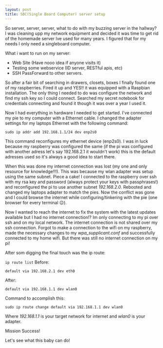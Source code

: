 ```yaml
---
layout: post
title: SBC(Single Board Computer) server setup
---
```


So server, server, server, what to do with my buzzing server in the hallway?
I was cleaning upp my network equipment and decided it was time to get rid of the homemade server Ive used for many years.  I figured that for my needs I only need a singleboard computer. 

What i want to run on my server:

* Web Site (Have nooo idea if anyone visits it)
* Testing some webservice (ID server, RESTful apis, etc)
* SSH PassForward to other servers.

So after a fair bit of searching in drawers, closets, boxes I finally found one of my raspberries. Fired it up and YES!! it was equipped with a Raspbian installation. The only thing I needed to do was configure the network and find my ssh key so I could connect. Searched my secret notebook for credentials connecting and found it though it was over a year I used it.

Now I had everything in hardware I needed to get started. I've connected my pie to my computer with a Ethernet cable. I changed the adapter settings for my laptops Ethernet with the following command:

```
sudo ip addr add 192.168.1.1/24 dev enp2s0
```

This command reconfigures my ethernet device (enp2s0). I was in luck because my raspberry was configured the same (if the pi was configured with another adress let's say 192.168.2.1 it wouldn't work) this is the default adresses used so it's always a good idea to start there.

When this was done my internet connection was lost (my one and only resource for knowledge!!!). This was because my wlan adapter was setup using the same subnet.
Piece a cake! I connected to the raspberry over ssh with my rsa key and password (always protect your keys with passphrases!) and reconfigured the pi to use another subnet *192.168.2.0*. Rebooted and changed my laptops adapter to match the pies. Now the conflict was gone and I could browse the internet while configuring/tinkering with the pie (one browser for every terminal 😉).

Now I wanted to reach the internet to fix the system with the latest updates available but I had no internet connection!? Im only connecting to my pi over ssh and on my local network. The internet connection is not shared over my ssh connection. Forgot to make a connection to the wifi on my raspberry, made the necessary changes to my *wpa_supplicant.conf* and successfully connected to my home wifi. But there was still no internet connection on my pi! 

After som digging the final touch was the ip route:

`ip route list` Before:
```
default via 192.168.2.1 dev eth0
```
After:
```
default via 192.168.1.1 dev wlan0 
```
Command to accomplish this:
```
sudo ip route change default via 192.168.1.1 dev wlan0
```
Where *192.168.1.1* is your target network for internet and *wlan0* is your adapter.

Mission Success!

Let's see what this baby can do!
